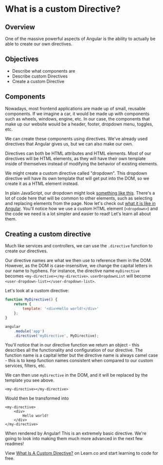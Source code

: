 # What is a custom Directive?

## Overview

One of the massive powerful aspects of Angular is the ability to actually be able to create our own directives.

## Objectives

- Describe what components are
- Describe custom Directives
- Create a custom Directive

## Components

Nowadays, most frontend applications are made up of small, reusable components. If we imagine a car, it would be made up with components such as wheels, windows, engine, etc. In our case, the components that make up our website would be a header, footer, dropdown menu, toggles, etc.

We can create these components using directives. We've already used directives that Angular gives us, but we can also make our own.

Directives can both be HTML attributes and HTML elements. Most of our directives will be HTML elements, as they will have their own template inside of themselves instead of modifying the behavior of existing elements.

We might create a custom directive called "dropdown". This dropdown directive will have its own template that will get put into the DOM, so we create it as a HTML element instead.

In plain JavaScript, our dropdown might look [something like this](https://jsfiddle.net/ogyzmx7r). There's a lot of code here that will be common to other elements, such as selecting and replacing elements from the page. Now let's check out [what it is like in Angular](https://jsfiddle.net/ogyzmx7r/1/). You'll notice how we use a custom HTML element (`<dropdown>`) and the code we need is a lot simpler and easier to read! Let's learn all about them.

## Creating a custom directive

Much like services and controllers, we can use the `.directive` function to create our directives.

Our directive names are what we then use to reference them in the DOM. However, as the DOM is case-insensitive, we change the capital letters in our name to hyphens. For instance, the directive name `myDirective` becomes `<my-directive></my-directive>`. `userDropdownList` will become `<user-dropdown-list></user-dropdown-list>`.

Let's look at a custom directive:

```js
function MyDirective() {
	return {
		template: '<div>Hello world!</div>'
	};
}

angular
	.module('app')
	.directive('myDirective', MyDirective);
```

You'll notice that in our directive function we return an object - this describes all the functionality and configuration of our directive. The function name is a capital letter but the directive name is always camel case - this is to keep function names consistent when compared to our custom services, filters, etc.

We can then use `myDirective` in the DOM, and it will be replaced by the template you see above.

```
<my-directive></my-directive>
```

Would then be transformed into

```
<my-directive>
	<div>
		Hello world!
	</div>
</my-directive>
```

When rendered by Angular! This is an extremely basic directive. We're going to look into making them much more advanced in the next few readmes!

<p class='util--hide'>View <a href='https://learn.co/lessons/angular-what-is-a-custom-directive-readme'>What Is A Custom Directive?</a> on Learn.co and start learning to code for free.</p>
